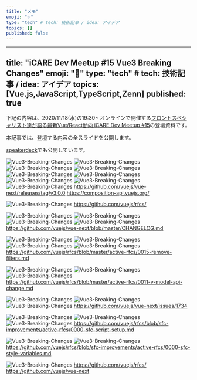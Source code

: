 ```yaml
---
title: "メモ"
emoji: "✨"
type: "tech" # tech: 技術記事 / idea: アイデア
topics: []
published: false
---
```


---
title: "iCARE Dev Meetup #15 Vue3 Breaking Changes"
emoji: "🚀"
type: "tech" # tech: 技術記事 / idea: アイデア
topics: [Vue.js,JavaScript,TypeScript,Zenn]
published: true
---

下記の内容は、2020/11/18(水)の19:30~ オンラインで開催する[フロントスペシャリスト達が語る最新Vue/React動向 iCARE Dev Meetup #15](https://icare.connpass.com/event/192817/)の登壇資料です。

本記事では、登壇する内容の全スライドを公開します。

[speakerdeck](https://speakerdeck.com/watsuyo_2/vue3-breaking-changes)でも公開しています。

![Vue3-Breaking-Changes](https://res.cloudinary.com/dwq6umozu/image/upload/v1605664145/Vue3-Breaking-Changes/Vue3-Breaking-Changes_mask-01_oogy5h.jpg)
![Vue3-Breaking-Changes](https://res.cloudinary.com/dwq6umozu/image/upload/v1605664145/Vue3-Breaking-Changes/Vue3-Breaking-Changes_mask-02_ewh5zz.jpg)
![Vue3-Breaking-Changes](https://res.cloudinary.com/dwq6umozu/image/upload/v1605664146/Vue3-Breaking-Changes/Vue3-Breaking-Changes_mask-03_nekemn.jpg)
![Vue3-Breaking-Changes](https://res.cloudinary.com/dwq6umozu/image/upload/v1605664145/Vue3-Breaking-Changes/Vue3-Breaking-Changes_mask-04_hcoiwo.jpg)
![Vue3-Breaking-Changes](https://res.cloudinary.com/dwq6umozu/image/upload/v1605664145/Vue3-Breaking-Changes/Vue3-Breaking-Changes_mask-05_z72lsb.jpg)
![Vue3-Breaking-Changes](https://res.cloudinary.com/dwq6umozu/image/upload/v1605664146/Vue3-Breaking-Changes/Vue3-Breaking-Changes_mask-06_tpbkwa.jpg)
![Vue3-Breaking-Changes](https://res.cloudinary.com/dwq6umozu/image/upload/v1605664146/Vue3-Breaking-Changes/Vue3-Breaking-Changes_mask-07_tyacaw.jpg)
![Vue3-Breaking-Changes](https://res.cloudinary.com/dwq6umozu/image/upload/v1605664146/Vue3-Breaking-Changes/Vue3-Breaking-Changes_mask-08_cyfrmz.jpg)
![Vue3-Breaking-Changes](https://res.cloudinary.com/dwq6umozu/image/upload/v1605664146/Vue3-Breaking-Changes/Vue3-Breaking-Changes_mask-09_s6edcp.jpg)
https://github.com/vuejs/vue-next/releases/tag/v3.0.0
https://composition-api.vuejs.org/

![Vue3-Breaking-Changes](https://res.cloudinary.com/dwq6umozu/image/upload/v1605664146/Vue3-Breaking-Changes/Vue3-Breaking-Changes_mask-10_oqjonc.jpg)
https://github.com/vuejs/rfcs/

![Vue3-Breaking-Changes](https://res.cloudinary.com/dwq6umozu/image/upload/v1605664146/Vue3-Breaking-Changes/Vue3-Breaking-Changes_mask-11_li1o5o.jpg)
![Vue3-Breaking-Changes](https://res.cloudinary.com/dwq6umozu/image/upload/v1605664146/Vue3-Breaking-Changes/Vue3-Breaking-Changes_mask-12_qjyine.jpg)
![Vue3-Breaking-Changes](https://res.cloudinary.com/dwq6umozu/image/upload/v1605664147/Vue3-Breaking-Changes/Vue3-Breaking-Changes_mask-13_cw2kud.jpg)
![Vue3-Breaking-Changes](https://res.cloudinary.com/dwq6umozu/image/upload/v1605664147/Vue3-Breaking-Changes/Vue3-Breaking-Changes_mask-14_qp9sw4.jpg)
https://github.com/vuejs/vue-next/blob/master/CHANGELOG.md

![Vue3-Breaking-Changes](https://res.cloudinary.com/dwq6umozu/image/upload/v1605664147/Vue3-Breaking-Changes/Vue3-Breaking-Changes_mask-15_ym5yso.jpg)
![Vue3-Breaking-Changes](https://res.cloudinary.com/dwq6umozu/image/upload/v1605664147/Vue3-Breaking-Changes/Vue3-Breaking-Changes_mask-16_riykes.jpg)
![Vue3-Breaking-Changes](https://res.cloudinary.com/dwq6umozu/image/upload/v1605664147/Vue3-Breaking-Changes/Vue3-Breaking-Changes_mask-17_dqmxef.jpg)
![Vue3-Breaking-Changes](https://res.cloudinary.com/dwq6umozu/image/upload/v1605664147/Vue3-Breaking-Changes/Vue3-Breaking-Changes_mask-18_bimoxx.jpg)
https://github.com/vuejs/rfcs/blob/master/active-rfcs/0015-remove-filters.md

![Vue3-Breaking-Changes](https://res.cloudinary.com/dwq6umozu/image/upload/v1605664147/Vue3-Breaking-Changes/Vue3-Breaking-Changes_mask-19_bqjfhm.jpg)
![Vue3-Breaking-Changes](https://res.cloudinary.com/dwq6umozu/image/upload/v1605664148/Vue3-Breaking-Changes/Vue3-Breaking-Changes_mask-20_cpqdkw.jpg)
![Vue3-Breaking-Changes](https://res.cloudinary.com/dwq6umozu/image/upload/v1605664148/Vue3-Breaking-Changes/Vue3-Breaking-Changes_mask-21_e0yxga.jpg)
https://github.com/vuejs/rfcs/blob/master/active-rfcs/0011-v-model-api-change.md

![Vue3-Breaking-Changes](https://res.cloudinary.com/dwq6umozu/image/upload/v1605664147/Vue3-Breaking-Changes/Vue3-Breaking-Changes_mask-22_gzjuvd.jpg)
![Vue3-Breaking-Changes](https://res.cloudinary.com/dwq6umozu/image/upload/v1605664148/Vue3-Breaking-Changes/Vue3-Breaking-Changes_mask-23_bi2m3y.jpg)
![Vue3-Breaking-Changes](https://res.cloudinary.com/dwq6umozu/image/upload/v1605664148/Vue3-Breaking-Changes/Vue3-Breaking-Changes_mask-24_vhbhap.jpg)
https://github.com/vuejs/vue-next/issues/1734

![Vue3-Breaking-Changes](https://res.cloudinary.com/dwq6umozu/image/upload/v1605664148/Vue3-Breaking-Changes/Vue3-Breaking-Changes_mask-25_wgrqwc.jpg)
![Vue3-Breaking-Changes](https://res.cloudinary.com/dwq6umozu/image/upload/v1605664148/Vue3-Breaking-Changes/Vue3-Breaking-Changes_mask-26_hmc9r2.jpg)
![Vue3-Breaking-Changes](https://res.cloudinary.com/dwq6umozu/image/upload/v1605664148/Vue3-Breaking-Changes/Vue3-Breaking-Changes_mask-27_azsoff.jpg)
https://github.com/vuejs/rfcs/blob/sfc-improvements/active-rfcs/0000-sfc-script-setup.md

![Vue3-Breaking-Changes](https://res.cloudinary.com/dwq6umozu/image/upload/v1605664148/Vue3-Breaking-Changes/Vue3-Breaking-Changes_mask-28_bvudrk.jpg)
![Vue3-Breaking-Changes](https://res.cloudinary.com/dwq6umozu/image/upload/v1605664148/Vue3-Breaking-Changes/Vue3-Breaking-Changes_mask-29_b10hft.jpg)
https://github.com/vuejs/rfcs/blob/sfc-improvements/active-rfcs/0000-sfc-style-variables.md

![Vue3-Breaking-Changes](https://res.cloudinary.com/dwq6umozu/image/upload/v1605664148/Vue3-Breaking-Changes/Vue3-Breaking-Changes_mask-30_j67hr9.jpg)
https://github.com/vuejs/rfcs/
https://github.com/vuejs/vue-next
